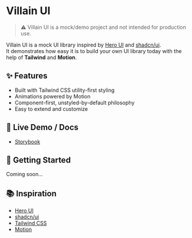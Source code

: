 # Villain UI
> ⚠️ Villain UI is a mock/demo project and not intended for production use.

Villain UI is a mock UI library inspired by [Hero UI](https://www.heroui.dev/) and [shadcn/ui](https://ui.shadcn.com/).  
It demonstrates how easy it is to build your own UI library today with the help of **Tailwind** and **Motion**.

## ✨ Features

- Built with Tailwind CSS utility-first styling
- Animations powered by Motion
- Component-first, unstyled-by-default philosophy
- Easy to extend and customize

## 🔗 Live Demo / Docs

- [Storybook](https://jed-cheng.github.io/villain-ui/)

## 🚀 Getting Started

Coming soon...

## 📚 Inspiration

- [Hero UI](https://www.heroui.com/)
- [shadcn/ui](https://ui.shadcn.com/)
- [Tailwind CSS](https://tailwindcss.com/)
- [Motion](https://motion.dev/)




